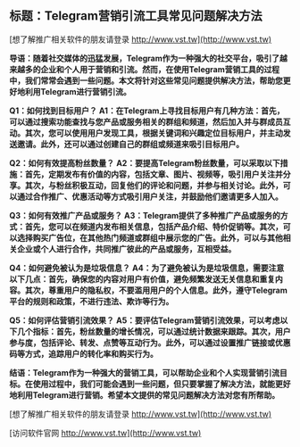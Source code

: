 ## **标题：Telegram营销引流工具常见问题解决方法**

[想了解推广相关软件的朋友请登录 http://www.vst.tw](http://www.vst.tw)

**导语：随着社交媒体的迅猛发展，Telegram作为一种强大的社交平台，吸引了越来越多的企业和个人用于营销和引流。然而，在使用Telegram营销工具的过程中，我们常常会遇到一些问题。本文将针对这些常见问题提供解决方法，帮助您更好地利用Telegram进行营销引流。**

**Q1：如何找到目标用户？**
**A1：在Telegram上寻找目标用户有几种方法：首先，可以通过搜索功能查找与您产品或服务相关的群组和频道，然后加入并与群成员互动。其次，您可以使用用户发现工具，根据关键词和兴趣定位目标用户，并主动发送邀请。此外，还可以通过创建自己的群组或频道来吸引目标用户。**

**Q2：如何有效提高粉丝数量？**
**A2：要提高Telegram粉丝数量，可以采取以下措施：首先，定期发布有价值的内容，包括文章、图片、视频等，吸引用户关注并分享。其次，与粉丝积极互动，回复他们的评论和问题，并参与相关讨论。此外，可以通过合作推广、优惠活动等方式吸引用户关注，并鼓励他们邀请更多人加入。**

**Q3：如何有效推广产品或服务？**
**A3：Telegram提供了多种推广产品或服务的方式：首先，您可以在频道内发布相关信息，包括产品介绍、特价促销等。其次，可以选择购买广告位，在其他热门频道或群组中展示您的广告。此外，可以与其他相关企业或个人进行合作，共同推广彼此的产品或服务，互相受益。**

**Q4：如何避免被认为是垃圾信息？**
**A4：为了避免被认为是垃圾信息，需要注意以下几点：首先，确保您的内容对用户有价值，避免频繁发送无关信息和重复内容。其次，尊重用户的隐私权，不要滥用用户的个人信息。此外，遵守Telegram平台的规则和政策，不进行违法、欺诈等行为。**

**Q5：如何评估营销引流效果？**
**A5：要评估Telegram营销引流效果，可以考虑以下几个指标：首先，粉丝数量的增长情况，可以通过统计数据来跟踪。其次，用户参与度，包括评论、转发、点赞等互动行为。此外，可以通过设置推广链接或优惠码等方式，追踪用户的转化率和购买行为。**

**结语：Telegram作为一种强大的营销工具，可以帮助企业和个人实现营销引流目标。在使用过程中，我们可能会遇到一些问题，但只要掌握了解决方法，就能更好地利用Telegram进行营销。希望本文提供的常见问题解决方法对您有所帮助。**

[想了解推广相关软件的朋友请登录 http://www.vst.tw](http://www.vst.tw)


[访问软件官网 http://www.vst.tw](http://www.vst.tw)
